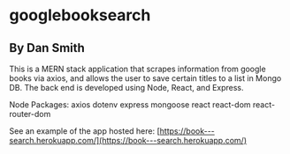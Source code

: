 # googlebooksearch
## By Dan Smith
This is a MERN stack application that scrapes information from google books via axios, and allows the user to save certain titles to a list in Mongo DB. The back end is developed using Node, React, and Express.

Node Packages:
axios
dotenv
express
mongoose
react
react-dom
react-router-dom

See an example of the app hosted here: [https://book---search.herokuapp.com/](https://book---search.herokuapp.com/)